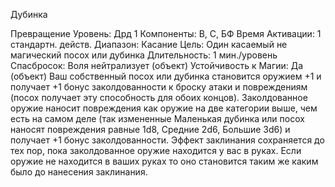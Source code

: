 
Дубинка

Превращение
Уровень: Дрд 1
Компоненты: В, С, БФ
Время Активации: 1 стандартн. действ.
Диапазон: Касание
Цель: Один касаемый не магический
посох или дубинка
Длительность: 1 мин./уровень
Спасбросок: Воля нейтрализует (объект)
Устойчивость к Магии: Да (объект)
Ваш собственный посох или дубинка
становится оружием +1 и получает +1
бонус заколдованности к броску атаки
и повреждениям (посох получает эту
способность для обоих концов). Заколдованное оружие наносит повреждения как оружие на две категории
выше, чем есть на самом деле (так измененные Маленькая дубинка или посох наносят повреждения равные 1d8,
Средние 2d6, Большие 3d6) и получает
+1 бонус заколдованности. Эффект заклинания сохраняется до тех пор, пока
заколдованное оружие находится у вас
в руках. Если оружие не находится в ваших руках то оно становится таким же
каким было до нанесения заклинания.